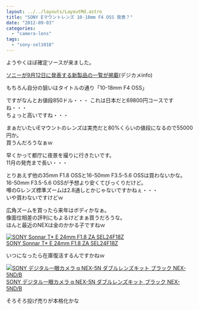 ```yaml
---
layout: ../../layouts/LayoutMd.astro
title: "SONY Eマウントレンズ 10-18mm F4 OSS 発表？"
date: "2012-09-03"
categories: 
  - "camera-lens"
tags: 
  - "sony-sel1018"
---
```


ようやくほぼ確定ソースが来ました。

[ソニーが9月12日に発表する新製品の一覧が掲載](http://digicame-info.com/2012/09/912.html)(デジカメinfo)

もちろん自分の狙いはタイトルの通り「10-18mm F4 OSS」

ですがなんとお値段850ドル・・・
これは日本だと69800円コースですね・・・  
ちょっと高いですね・・・

まぁだいたいEマウントのレンズは実売だと80%くらいの値段になるので55000円か。  
買うんだろうなぁｗ

早くかって都庁に夜景を撮りに行きたいです。  
11月の発売まで長い・・・

とりあえず他の35mm F1.8 OSSと16-50mm F3.5-5.6 OSSは買わないかな。  
16-50mm F3.5-5.6 OSSが予想より安くてびっくりだけど。  
噂のGレンズ標準ズームは2.8通しとかじゃないですかねぇ・・・  
いや買わないですけどｗ

広角ズームを買ったら来年はボディかなぁ。  
像面位相差の評判にもよるけどまぁ買うだろうな。  
ほんと最近のNEXは金のかかる子ですねｗ

[![SONY Sonnar T* E 24mm F1.8 ZA SEL24F18Z](/archive/images/41B27fW3bJL._SL75_.jpg)  
SONY Sonnar T\* E 24mm F1.8 ZA SEL24F18Z  
](https://www.amazon.co.jp/exec/obidos/ASIN/B006HC8D04/mizuka123-22/ref=nosim)

いつになったら在庫復活するんですかねｗ

[![SONY デジタル一眼カメラ α NEX-5N ダブルレンズキット ブラック NEX-5ND/B](/archive/images/31T0-f1ApZL._SL75_.jpg)  
SONY デジタル一眼カメラ α NEX-5N ダブルレンズキット ブラック NEX-5ND/B  
](https://www.amazon.co.jp/exec/obidos/ASIN/B005KYT1K6/mizuka123-22/ref=nosim)

そろそろ投げ売りが本格化かな
